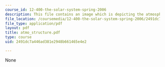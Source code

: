 ```yaml
---
course_id: 12-400-the-solar-system-spring-2006
description: This file contains an image which is depicting the atmospheric structure.
file_location: /coursemedia/12-400-the-solar-system-spring-2006/2491dc7a446ad381e2948b661465e4e2_atmo_structure.pdf
file_type: application/pdf
layout: pdf
title: atmo_structure.pdf
type: course
uid: 2491dc7a446ad381e2948b661465e4e2

---
```

None